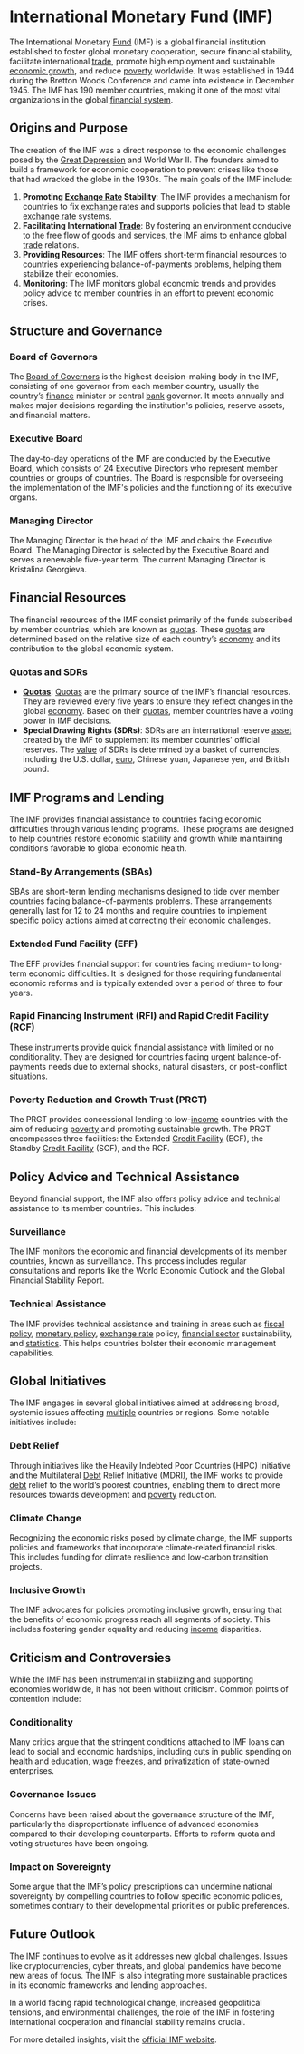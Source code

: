 # International Monetary Fund (IMF)

The International Monetary [Fund](../f/fund.md) (IMF) is a global financial institution established to foster global monetary cooperation, secure financial stability, facilitate international [trade](../t/trade.md), promote high employment and sustainable [economic growth](../e/economic_growth.md), and reduce [poverty](../p/poverty.md) worldwide. It was established in 1944 during the Bretton Woods Conference and came into existence in December 1945. The IMF has 190 member countries, making it one of the most vital organizations in the global [financial system](../f/financial_system.md).

## Origins and Purpose

The creation of the IMF was a direct response to the economic challenges posed by the [Great Depression](../g/great_depression.md) and World War II. The founders aimed to build a framework for economic cooperation to prevent crises like those that had wracked the globe in the 1930s. The main goals of the IMF include:

1. **Promoting [Exchange Rate](../e/exchange_rate.md) Stability**: The IMF provides a mechanism for countries to fix [exchange](../e/exchange.md) rates and supports policies that lead to stable [exchange rate](../e/exchange_rate.md) systems.
2. **Facilitating International [Trade](../t/trade.md)**: By fostering an environment conducive to the free flow of goods and services, the IMF aims to enhance global [trade](../t/trade.md) relations.
3. **Providing Resources**: The IMF offers short-term financial resources to countries experiencing balance-of-payments problems, helping them stabilize their economies.
4. **Monitoring**: The IMF monitors global economic trends and provides policy advice to member countries in an effort to prevent economic crises.

## Structure and Governance

### Board of Governors

The [Board of Governors](../b/board_of_governors.md) is the highest decision-making body in the IMF, consisting of one governor from each member country, usually the country’s [finance](../f/finance.md) minister or central [bank](../b/bank.md) governor. It meets annually and makes major decisions regarding the institution's policies, reserve assets, and financial matters.

### Executive Board

The day-to-day operations of the IMF are conducted by the Executive Board, which consists of 24 Executive Directors who represent member countries or groups of countries. The Board is responsible for overseeing the implementation of the IMF's policies and the functioning of its executive organs.

### Managing Director

The Managing Director is the head of the IMF and chairs the Executive Board. The Managing Director is selected by the Executive Board and serves a renewable five-year term. The current Managing Director is Kristalina Georgieva.

## Financial Resources

The financial resources of the IMF consist primarily of the funds subscribed by member countries, which are known as [quotas](../q/quota.md). These [quotas](../q/quota.md) are determined based on the relative size of each country’s [economy](../e/economy.md) and its contribution to the global economic system.

### Quotas and SDRs

- **[Quotas](../q/quota.md)**: [Quotas](../q/quota.md) are the primary source of the IMF’s financial resources. They are reviewed every five years to ensure they reflect changes in the global [economy](../e/economy.md). Based on their [quotas](../q/quota.md), member countries have a voting power in IMF decisions.
- **Special Drawing Rights (SDRs)**: SDRs are an international reserve [asset](../a/asset.md) created by the IMF to supplement its member countries' official reserves. The [value](../v/value.md) of SDRs is determined by a basket of currencies, including the U.S. dollar, [euro](../e/euro.md), Chinese yuan, Japanese yen, and British pound.

## IMF Programs and Lending

The IMF provides financial assistance to countries facing economic difficulties through various lending programs. These programs are designed to help countries restore economic stability and growth while maintaining conditions favorable to global economic health.

### Stand-By Arrangements (SBAs)

SBAs are short-term lending mechanisms designed to tide over member countries facing balance-of-payments problems. These arrangements generally last for 12 to 24 months and require countries to implement specific policy actions aimed at correcting their economic challenges.

### Extended Fund Facility (EFF)

The EFF provides financial support for countries facing medium- to long-term economic difficulties. It is designed for those requiring fundamental economic reforms and is typically extended over a period of three to four years.

### Rapid Financing Instrument (RFI) and Rapid Credit Facility (RCF)

These instruments provide quick financial assistance with limited or no conditionality. They are designed for countries facing urgent balance-of-payments needs due to external shocks, natural disasters, or post-conflict situations.

### Poverty Reduction and Growth Trust (PRGT)

The PRGT provides concessional lending to low-[income](../i/income.md) countries with the aim of reducing [poverty](../p/poverty.md) and promoting sustainable growth. The PRGT encompasses three facilities: the Extended [Credit Facility](../c/credit_facility.md) (ECF), the Standby [Credit Facility](../c/credit_facility.md) (SCF), and the RCF.

## Policy Advice and Technical Assistance

Beyond financial support, the IMF also offers policy advice and technical assistance to its member countries. This includes:

### Surveillance

The IMF monitors the economic and financial developments of its member countries, known as surveillance. This process includes regular consultations and reports like the World Economic Outlook and the Global Financial Stability Report.

### Technical Assistance

The IMF provides technical assistance and training in areas such as [fiscal policy](../f/fiscal_policy.md), [monetary policy](../m/monetary_policy.md), [exchange rate](../e/exchange_rate.md) policy, [financial sector](../f/financial_sector.md) sustainability, and [statistics](../s/statistics.md). This helps countries bolster their economic management capabilities.

## Global Initiatives

The IMF engages in several global initiatives aimed at addressing broad, systemic issues affecting [multiple](../m/multiple.md) countries or regions. Some notable initiatives include:

### Debt Relief

Through initiatives like the Heavily Indebted Poor Countries (HIPC) Initiative and the Multilateral [Debt](../d/debt.md) Relief Initiative (MDRI), the IMF works to provide [debt](../d/debt.md) relief to the world’s poorest countries, enabling them to direct more resources towards development and [poverty](../p/poverty.md) reduction.

### Climate Change

Recognizing the economic risks posed by climate change, the IMF supports policies and frameworks that incorporate climate-related financial risks. This includes funding for climate resilience and low-carbon transition projects.

### Inclusive Growth

The IMF advocates for policies promoting inclusive growth, ensuring that the benefits of economic progress reach all segments of society. This includes fostering gender equality and reducing [income](../i/income.md) disparities.

## Criticism and Controversies

While the IMF has been instrumental in stabilizing and supporting economies worldwide, it has not been without criticism. Common points of contention include:

### Conditionality

Many critics argue that the stringent conditions attached to IMF loans can lead to social and economic hardships, including cuts in public spending on health and education, wage freezes, and [privatization](../p/privatization.md) of state-owned enterprises.

### Governance Issues

Concerns have been raised about the governance structure of the IMF, particularly the disproportionate influence of advanced economies compared to their developing counterparts. Efforts to reform quota and voting structures have been ongoing.

### Impact on Sovereignty

Some argue that the IMF’s policy prescriptions can undermine national sovereignty by compelling countries to follow specific economic policies, sometimes contrary to their developmental priorities or public preferences.

## Future Outlook

The IMF continues to evolve as it addresses new global challenges. Issues like cryptocurrencies, cyber threats, and global pandemics have become new areas of focus. The IMF is also integrating more sustainable practices in its economic frameworks and lending approaches.

In a world facing rapid technological change, increased geopolitical tensions, and environmental challenges, the role of the IMF in fostering international cooperation and financial stability remains crucial.

For more detailed insights, visit the [official IMF website](https://www.imf.org).